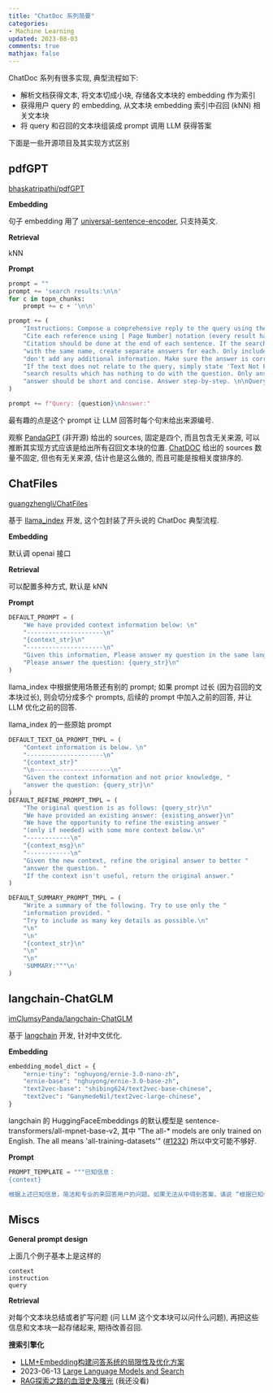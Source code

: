 ```yaml
---
title: "ChatDoc 系列简要"
categories: 
- Machine Learning
updated: 2023-08-03
comments: true
mathjax: false
---
```


ChatDoc 系列有很多实现, 典型流程如下:

- 解析文档获得文本, 将文本切成小块, 存储各文本块的 embedding 作为索引
- 获得用户 query 的 embedding, 从文本块 embedding 索引中召回 (kNN) 相关文本块
- 将 query 和召回的文本块组装成 prompt 调用 LLM 获得答案

下面是一些开源项目及其实现方式区别

<!-- more -->

## pdfGPT

[bhaskatripathi/pdfGPT](https://github.com/bhaskatripathi/pdfGPT)

**Embedding**

句子 embedding 用了 [universal-sentence-encoder](https://tfhub.dev/google/universal-sentence-encoder/4), 只支持英文.

**Retrieval**

kNN

**Prompt**

```python
prompt = ""
prompt += 'search results:\n\n'
for c in topn_chunks:
    prompt += c + '\n\n'

prompt += (
    "Instructions: Compose a comprehensive reply to the query using the search results given. "
    "Cite each reference using [ Page Number] notation (every result has this number at the beginning). "
    "Citation should be done at the end of each sentence. If the search results mention multiple subjects "
    "with the same name, create separate answers for each. Only include information found in the results and "
    "don't add any additional information. Make sure the answer is correct and don't output false content. "
    "If the text does not relate to the query, simply state 'Text Not Found in PDF'. Ignore outlier "
    "search results which has nothing to do with the question. Only answer what is asked. The "
    "answer should be short and concise. Answer step-by-step. \n\nQuery: {question}\nAnswer: "
)

prompt += f"Query: {question}\nAnswer:"
```

最有趣的点是这个 prompt 让 LLM 回答时每个句末给出来源编号. 

观察 [PandaGPT](https://www.pandagpt.io/) (非开源) 给出的 sources, 固定是四个, 而且包含无关来源, 可以推断其实现方式应该是给出所有召回文本块的位置. [ChatDOC](https://chatdoc.com/) 给出的 sources 数量不固定, 但也有无关来源, 估计也是这么做的, 而且可能是按相关度排序的.

## ChatFiles

[guangzhengli/ChatFiles](https://github.com/guangzhengli/ChatFiles)

基于 [llama_index](https://github.com/jerryjliu/llama_index) 开发, 这个包封装了开头说的 ChatDoc 典型流程.

**Embedding**

默认调 openai 接口

**Retrieval**

可以配置多种方式, 默认是 kNN

**Prompt**

```python
DEFAULT_PROMPT = (
    "We have provided context information below: \n"
    "---------------------\n"
    "{context_str}\n"
    "---------------------\n"
    "Given this information, Please answer my question in the same language that I used to ask you.\n"
    "Please answer the question: {query_str}\n"
)
```

llama_index 中根据使用场景还有别的 prompt; 如果 prompt 过长 (因为召回的文本块过长), 则会切分成多个 prompts, 后续的 prompt 中加入之前的回答, 并让 LLM 优化之前的回答.

llama_index 的一些原始 prompt

```python
DEFAULT_TEXT_QA_PROMPT_TMPL = (
    "Context information is below. \n"
    "---------------------\n"
    "{context_str}"
    "\n---------------------\n"
    "Given the context information and not prior knowledge, "
    "answer the question: {query_str}\n"
)
DEFAULT_REFINE_PROMPT_TMPL = (
    "The original question is as follows: {query_str}\n"
    "We have provided an existing answer: {existing_answer}\n"
    "We have the opportunity to refine the existing answer "
    "(only if needed) with some more context below.\n"
    "------------\n"
    "{context_msg}\n"
    "------------\n"
    "Given the new context, refine the original answer to better "
    "answer the question. "
    "If the context isn't useful, return the original answer."
)

DEFAULT_SUMMARY_PROMPT_TMPL = (
    "Write a summary of the following. Try to use only the "
    "information provided. "
    "Try to include as many key details as possible.\n"
    "\n"
    "\n"
    "{context_str}\n"
    "\n"
    "\n"
    'SUMMARY:"""\n'
)
```

## langchain-ChatGLM

[imClumsyPanda/langchain-ChatGLM](https://github.com/imClumsyPanda/langchain-ChatGLM)

基于 [langchain](https://github.com/hwchase17/langchain) 开发, 针对中文优化.

**Embedding**

```python
embedding_model_dict = {
    "ernie-tiny": "nghuyong/ernie-3.0-nano-zh",
    "ernie-base": "nghuyong/ernie-3.0-base-zh",
    "text2vec-base": "shibing624/text2vec-base-chinese",
    "text2vec": "GanymedeNil/text2vec-large-chinese",
}
```

langchain 的 HuggingFaceEmbeddings 的默认模型是 sentence-transformers/all-mpnet-base-v2, 其中 "The all-* models are only trained on English. The all means 'all-training-datasets'" ([#1232](https://github.com/UKPLab/sentence-transformers/issues/1232)) 所以中文可能不够好.

**Prompt**

```python
PROMPT_TEMPLATE = """已知信息：
{context} 

根据上述已知信息，简洁和专业的来回答用户的问题。如果无法从中得到答案，请说 “根据已知信息无法回答该问题” 或 “没有提供足够的相关信息”，不允许在答案中添加编造成分，答案请使用中文。 问题是：{question}"""
```

## Miscs

**General prompt design**

上面几个例子基本上是这样的

```
context
instruction
query
```

**Retrieval**  

对每个文本块总结或者扩写问题 (问 LLM 这个文本块可以问什么问题), 再把这些信息和文本块一起存储起来, 期待改善召回.

**搜索引擎化**

- [LLM+Embedding构建问答系统的局限性及优化方案](https://zhuanlan.zhihu.com/p/641132245)
- 2023-06-13 [Large Language Models and Search](https://weaviate.io/blog/llms-and-search)
- [RAG探索之路的血泪史及曙光](https://zhuanlan.zhihu.com/p/664921095) (我还没看)

